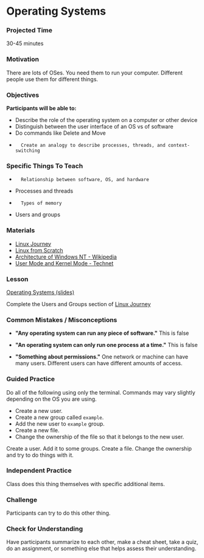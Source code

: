 # Operating Systems

### Projected Time

30-45 minutes

### Motivation

There are lots of OSes. You need them to run your computer. Different people use them for different things.

### Objectives

**Participants will be able to:**

-   Describe the role of the operating system on a computer or other device
- 	Distinguish between the user interface of an OS vs of software
- 	Do commands like Delete and Move
-		Create an analogy to describe processes, threads, and context-switching

### Specific Things To Teach

-		Relationship between software, OS, and hardware
- 	Processes and threads
-		Types of memory
- 	Users and groups



### Materials

-   [Linux Journey](https://linuxjourney.com/)
-   [Linux from Scratch](http://linuxfromscratch.org/lfs/read.html)
-   [Architecture of Windows NT - Wikipedia](https://en.wikipedia.org/wiki/Architecture_of_Windows_NT)
-   [User Mode and Kernel Mode - Technet](https://msdn.microsoft.com/en-us/windows/hardware/drivers/gettingstarted/user-mode-and-kernel-mode)

### Lesson

[Operating Systems (slides)](https://docs.google.com/presentation/d/1lHxgrmb1M58f7ww51_xJT8ZeB0izVfMEeZnSLsH2YmU/edit?usp=sharing)

Complete the Users and Groups section of [Linux Journey](https://linuxjourney.com/)

### Common Mistakes / Misconceptions


- **"Any operating system can run any piece of software."** This is false

- **"An operating system can only run one process at a time."** This is false

- **"Something about permissions."** One network or machine can have many users. Different users can have different amounts of access.

### Guided Practice

Do all of the following using only the terminal. Commands may vary slightly depending on the OS you are using.

- Create a new user.
- Create a new group called `example`.
- Add the new user to `example` group.
- Create a new file.
- Change the ownership of the file so that it belongs to the new user.



Create a user. Add it to some groups. Create a file. Change the ownership and try to do things with it.

### Independent Practice

Class does this thing themselves with specific additional items.

### Challenge

Participants can try to do this other thing.

### Check for Understanding

Have participants summarize to each other, make a cheat sheet, take a quiz, do an assignment, or something else that helps assess their understanding.
